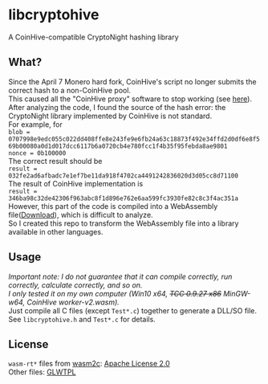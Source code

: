 # libcryptohive #
A CoinHive-compatible CryptoNight hashing library
  
## What? ##
Since the April 7 Monero hard fork, CoinHive's script no longer submits the correct hash to a non-CoinHive pool.  
This caused all the "CoinHive proxy" software to stop working (see [here](https://github.com/cazala/coin-hive-stratum/issues/167)).  
After analyzing the code, I found the source of the hash error: the CryptoNight library implemented by CoinHive is not standard.  
For example, for  
`blob = 0707998e9edc055c022dd408ffe8e243fe9e6fb24a63c18873f492e34ffd2d0df6e8f569b00080a0d1d017dcc6117b6a0720cb4e780fcc1f4b35f95febda8ae9801`  
`nonce = 0b100000`  
The correct result should be  
`result = 032fe2ad6afbadc7e1ef7be11da918f4702ca4491242836020d3d05cc8d71100`  
The result of CoinHive implementation is  
`result = 346ba98c32de42306f963abc8f1d896e762e6aa599fc3930fe82c8c3f4ac351a`  
However, this part of the code is compiled into a WebAssembly file([Download](https://coinhive.com/lib/worker-v2.wasm)), which is difficult to analyze.  
So I created this repo to transform the WebAssembly file into a library available in other languages.  
  
## Usage ##
*Important note: I do not guarantee that it can compile correctly, run correctly, calculate correctly, and so on.  
I only tested it on my own computer (Win10 x64, ~~TCC 0.9.27 x86~~ MinGW-w64, CoinHive worker-v2.wasm).*  
Just compile all C files (except `Test*.c`) together to generate a DLL/SO file.  
See `libcryptohive.h` and `Test*.c` for details.  
  
## License ##
`wasm-rt*` files from [wasm2c](https://github.com/WebAssembly/wabt/tree/master/wasm2c): [Apache License 2.0](http://www.apache.org/licenses/LICENSE-2.0)  
Other files: [GLWTPL](https://github.com/me-shaon/GLWTPL/blob/master/LICENSE)  
